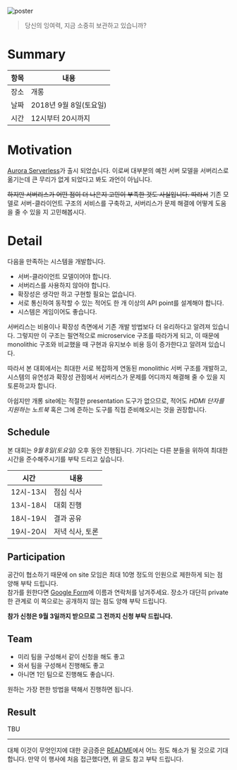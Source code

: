 ![poster](https://github.com/lacti/yyt/blob/master/10/yyt_10.jpg)

> 당신의 잉여력, 지금 소중히 보관하고 있습니까?

# Summary

| 항목 | 내용 |
| --- | --- |
| 장소 | 개롱 |
| 날짜 | 2018년 9월 8일(토요일) |
| 시간 | 12시부터 20시까지 |

# Motivation

[Aurora Serverless](https://aws.amazon.com/ko/blogs/aws/aurora-serverless-ga/)가 출시 되었습니다. 이로써 대부분의 예전 서버 모델을 서버리스로 옮기는데 큰 무리가 없게 되었다고 봐도 과언이 아닙니다.

~~하지만 서버리스가 어떤 점이 더 나은지 고민이 부족한 것도 사실입니다. 따라서~~ 기존 모델로 서버-클라이언트 구조의 서비스를 구축하고, 서버리스가 문제 해결에 어떻게 도움을 줄 수 있을 지 고민해봅시다.

# Detail

다음을 만족하는 시스템을 개발합니다.

- 서버-클라이언트 모델이어야 합니다.
- 서버리스를 사용하지 않아야 합니다.
- 확장성은 생각만 하고 구현할 필요는 없습니다.
- 서로 통신하여 동작할 수 있는 적어도 한 개 이상의 API point를 설계해야 합니다.
- 시스템은 게임이어도 좋습니다.

서버리스는 비용이나 확장성 측면에서 기존 개발 방법보다 더 유리하다고 알려져 있습니다. 그렇지만 이 구조는 필연적으로 microservice 구조를 따라가게 되고, 이 때문에 monolithic 구조와 비교했을 때 구현과 유지보수 비용 등이 증가한다고 알려져 있습니다.

따라서 본 대회에서는 최대한 서로 복잡하게 연동된 monolithic 서버 구조를 개발하고, 시스템의 유연성과 확장성 관점에서 서버리스가 문제를 어디까지 해결해 줄 수 있을 지 토론하고자 합니다.

아쉽지만 개롱 site에는 적절한 presentation 도구가 없으므로, 적어도 *HDMI 단자를 지원하는 노트북* 혹은 그에 준하는 도구를 직접 준비해오시는 것을 권장합니다.

## Schedule

본 대회는 *9월 8일(토요일)* 오후 동안 진행됩니다. 기다리는 다른 분들을 위하여 최대한 시간을 준수해주시기를 부탁 드리고 싶습니다.

| 시간 | 내용 |
| --- | --- |
| 12시-13시 | 점심 식사 |
| 13시-18시 | 대회 진행 |
| 18시-19시 | 결과 공유 |
| 19시-20시 | 저녁 식사, 토론 |

## Participation

공간이 협소하기 때문에 on site 모임은 최대 10명 정도의 인원으로 제한하게 되는 점 양해 부탁 드립니다.  
참가를 원한다면 [Google Form](https://goo.gl/forms/3PJIoHBP3xKj3phN2)에 이름과 연락처를 남겨주세요. 장소가 대단히 private한 관계로 이 쪽으로는 공개하지 않는 점도 양해 부탁 드립니다.

**참가 신청은 9월 3일까지 받으므로 그 전까지 신청 부탁 드립니다.**

## Team

- 미리 팀을 구성해서 같이 신청을 해도 좋고
- 와서 팀을 구성해서 진행해도 좋고
- 아니면 1인 팀으로 진행해도 좋습니다.

원하는 가장 편한 방법을 택해서 진행하면 됩니다.

## Result

TBU

---

대체 이것이 무엇인지에 대한 궁금증은 [README](https://github.com/lacti/yyt/blob/master/README.md)에서 어느 정도 해소가 될 것으로 기대합니다.
만약 이 행사에 처음 접근했다면, 위 글도 참고 부탁 드립니다.
